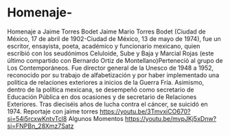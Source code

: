 # Homenaje-
Homenaje a Jaime Torres Bodet
 Jaime Mario Torres Bodet (Ciudad de México, 17 de abril de 1902-Ciudad de México, 13 de mayo de 1974), fue un escritor, ensayista, poeta, académico y funcionario mexicano, quien escribió con los seudónimos Celuloide, Sube y Baja y Marcial Rojas (este último compartido con Bernardo Ortiz de Montellano)Perteneció al grupo de Los Contemporáneos. Fue director general de la Unesco de 1948 a 1952, reconocido por su trabajo de alfabetización y por haber implementado una política de relaciones exteriores a inicios de la Guerra Fría. Asimismo, dentro de la política mexicana, se desempeñó como secretario de Educación Pública en dos ocasiones y de secretario de Relaciones Exteriores. Tras dieciséis años de lucha contra el cáncer, se suicidó en 1974.
Reportaje con jaime torres
https://youtu.be/3TmvxiCO670?si=54i5rcxwKntvTcl8
Algunos Momentos 
https://youtu.be/mvpJKj5xDnw?si=FNPBn_28Xmz7Satz

